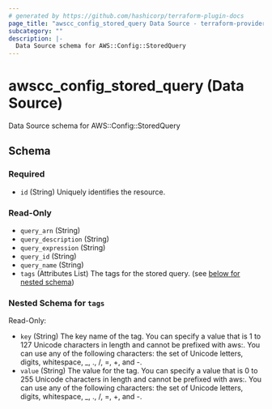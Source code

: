 ```yaml
---
# generated by https://github.com/hashicorp/terraform-plugin-docs
page_title: "awscc_config_stored_query Data Source - terraform-provider-awscc"
subcategory: ""
description: |-
  Data Source schema for AWS::Config::StoredQuery
---
```


# awscc_config_stored_query (Data Source)

Data Source schema for AWS::Config::StoredQuery



<!-- schema generated by tfplugindocs -->
## Schema

### Required

- `id` (String) Uniquely identifies the resource.

### Read-Only

- `query_arn` (String)
- `query_description` (String)
- `query_expression` (String)
- `query_id` (String)
- `query_name` (String)
- `tags` (Attributes List) The tags for the stored query. (see [below for nested schema](#nestedatt--tags))

<a id="nestedatt--tags"></a>
### Nested Schema for `tags`

Read-Only:

- `key` (String) The key name of the tag. You can specify a value that is 1 to 127 Unicode characters in length and cannot be prefixed with aws:. You can use any of the following characters: the set of Unicode letters, digits, whitespace, _, ., /, =, +, and -.
- `value` (String) The value for the tag. You can specify a value that is 0 to 255 Unicode characters in length and cannot be prefixed with aws:. You can use any of the following characters: the set of Unicode letters, digits, whitespace, _, ., /, =, +, and -.


